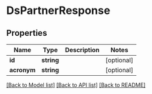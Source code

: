 # DsPartnerResponse

## Properties
Name | Type | Description | Notes
------------ | ------------- | ------------- | -------------
**id** | **string** |  | [optional] 
**acronym** | **string** |  | [optional] 

[[Back to Model list]](../../README.md#documentation-for-models) [[Back to API list]](../../README.md#documentation-for-api-endpoints) [[Back to README]](../../README.md)

